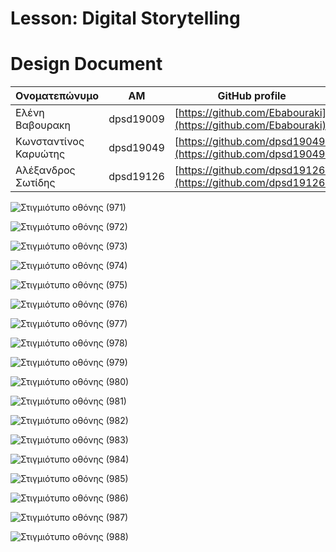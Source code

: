 # Lesson: Digital Storytelling
# Design Document


| Ονοματεπώνυμο | AM | GitHub profile |
| ------------- | ------------- | ------------- |
| Ελένη Βαβουρακη |  dpsd19009 | [https://github.com/Ebabouraki](https://github.com/Ebabouraki) |
| Κωνσταντίνος Καρυώτης | dpsd19049 | [https://github.com/dpsd19049](https://github.com/dpsd19049) |
| Αλέξανδρος Σωτίδης | dpsd19126 | [https://github.com/dpsd19126](https://github.com/dpsd19126) |


![Στιγμιότυπο οθόνης (971)](https://github.com/Ebabouraki/Digital-Storytelling-Group-Assignment/assets/100956280/b0922a87-425d-4d86-b596-40cf320c6036)

![Στιγμιότυπο οθόνης (972)](https://github.com/Ebabouraki/Digital-Storytelling-Group-Assignment/assets/100956280/d9cf887d-a91c-42c7-993b-88ffdc8bb639)

![Στιγμιότυπο οθόνης (973)](https://github.com/Ebabouraki/Digital-Storytelling-Group-Assignment/assets/100956280/0ac4259a-3c22-4bea-8a1e-f544cf89d548)

![Στιγμιότυπο οθόνης (974)](https://github.com/Ebabouraki/Digital-Storytelling-Group-Assignment/assets/100956280/2b6e3d02-52a1-4f0b-85b0-d30c6dc78931)

![Στιγμιότυπο οθόνης (975)](https://github.com/Ebabouraki/Digital-Storytelling-Group-Assignment/assets/100956280/a78a1598-43c9-44ae-8214-65c6591b5a1c)

![Στιγμιότυπο οθόνης (976)](https://github.com/Ebabouraki/Digital-Storytelling-Group-Assignment/assets/100956280/2858767d-2200-482b-9375-2dc4a80867bf)

![Στιγμιότυπο οθόνης (977)](https://github.com/Ebabouraki/Digital-Storytelling-Group-Assignment/assets/100956280/a8261678-754c-4506-ae9f-2bba7d4e1573)

![Στιγμιότυπο οθόνης (978)](https://github.com/Ebabouraki/Digital-Storytelling-Group-Assignment/assets/100956280/56c08f3b-918d-4475-97bb-784117b22348)

![Στιγμιότυπο οθόνης (979)](https://github.com/Ebabouraki/Digital-Storytelling-Group-Assignment/assets/100956280/32fd34ff-1f94-43ab-8d5d-aed00ca3f049)

![Στιγμιότυπο οθόνης (980)](https://github.com/Ebabouraki/Digital-Storytelling-Group-Assignment/assets/100956280/9c13160d-122c-4ff9-96c8-eb6b14955434)

![Στιγμιότυπο οθόνης (981)](https://github.com/Ebabouraki/Digital-Storytelling-Group-Assignment/assets/100956280/cd047cec-effc-4f81-a556-6cc73df3a0c4)

![Στιγμιότυπο οθόνης (982)](https://github.com/Ebabouraki/Digital-Storytelling-Group-Assignment/assets/100956280/49d14ce9-23ff-4513-aabb-528bb2d2ab9f)

![Στιγμιότυπο οθόνης (983)](https://github.com/Ebabouraki/Digital-Storytelling-Group-Assignment/assets/100956280/c853af87-ed1b-4a6c-ba64-8e1e6fe192c2)

![Στιγμιότυπο οθόνης (984)](https://github.com/Ebabouraki/Digital-Storytelling-Group-Assignment/assets/100956280/860c2fa5-1be8-46bd-9693-1a7724ba28ed)

![Στιγμιότυπο οθόνης (985)](https://github.com/Ebabouraki/Digital-Storytelling-Group-Assignment/assets/100956280/888e9e07-0339-4d5e-a538-4496e0f40388)

![Στιγμιότυπο οθόνης (986)](https://github.com/Ebabouraki/Digital-Storytelling-Group-Assignment/assets/100956280/4dd63118-cf4a-43e0-b609-4f331de55f64)

![Στιγμιότυπο οθόνης (987)](https://github.com/Ebabouraki/Digital-Storytelling-Group-Assignment/assets/100956280/59001573-071e-43fe-bd87-90ab39e4b2d7)



![Στιγμιότυπο οθόνης (988)](https://github.com/Ebabouraki/Digital-Storytelling-Group-Assignment/assets/100956280/76bea93d-47fc-4025-b45d-6e76f12b9815)





